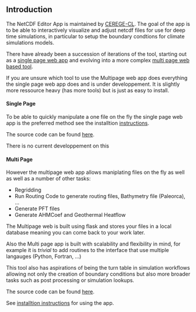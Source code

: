 ## Introduction
The NetCDF Editor App is maintained by [CEREGE-CL](https://github.com/CEREGE-CL). The goal of the app is to be able to interactively visualize and adjust netcdf files for use for deep time simulations, in particular to setup the boundary condtions for climate simulations models.

There have already been a succession of iterations of the tool, starting out as a [single page web app](/netcdf_editor_app/single) and evolving into a more complex [multi page web based tool](/netcdf_editor_app/multi).

<div class='alert alert-info'>
    If you are unsure which tool to use the Multipage web app does everything the single page web app does and is under developpement. It is slightly more ressource heavy (has more tools) but is just as easy to install.
</div>


#### Single Page
To be able to quickly manipulate a one file on the fly the single page web app is the preferred method see the installtion [instructions](/netcdf_editor_app/single#deployements).

The source code can be found [here](https://github.com/CEREGE-CL/netcdf_editor_app/tree/main/Single_Page_WebApp).

<div class='alert alert-warning'>
There is no current developpement on this
</div>

#### Multi Page
However the multipage web app allows maniplating files on the fly as well as well as a number of other tasks:
- Regridding
- Run Routing Code to generate routing files, Bathymetry file (Paleorca), ...
- Generate PFT files
- Generate AHMCoef and Geothermal Heatflow

The Multipage web is built using flask and stores your files in a local database meaning you can come back to your work later.

Also the Multi page app is built with scalability and flexibility in mind, for example it is _trivial_ to add routines to the interface that use multiple langauges (Python, Fortran, ...)

This tool also has aspirations of being the turn table in simulation workflows allowing not only the creation of boundary conditions but also more broader tasks such as post processing or simulation lookups.

The source code can be found [here](https://github.com/CEREGE-CL/netcdf_editor_app).

See [installtion instructions](/netcdf_editor_app/multi#installation) for using the app.